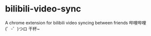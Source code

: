 # bilibili-video-sync
A chrome extension for bilibili video syncing between friends 哔哩哔哩 (゜-゜)つロ 干杯~
